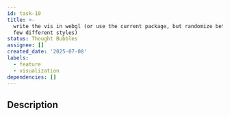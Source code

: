 ```yaml
---
id: task-10
title: >-
  write the vis in webgl (or use the current package, but randomize between a
  few different styles)
status: Thought Bubbles
assignee: []
created_date: '2025-07-08'
labels:
  - feature
  - visualization
dependencies: []
---
```


## Description
